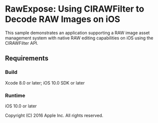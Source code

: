 # RawExpose: Using CIRAWFilter to Decode RAW Images on iOS 

This sample demonstrates an application supporting a RAW image asset management system with native RAW editing capabilities on iOS using the CIRAWFilter API.

## Requirements

### Build

Xcode 8.0 or later; iOS 10.0 SDK or later

### Runtime

iOS 10.0 or later

Copyright (C) 2016 Apple Inc. All rights reserved.
